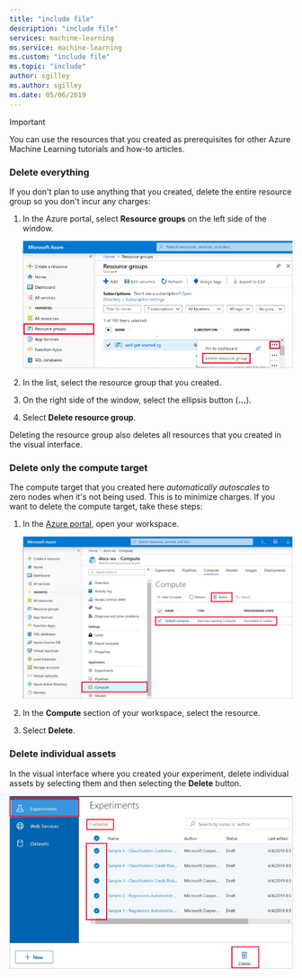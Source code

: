```yaml
---
title: "include file"
description: "include file"
services: machine-learning
ms.service: machine-learning
ms.custom: "include file"
ms.topic: "include"
author: sgilley
ms.author: sgilley
ms.date: 05/06/2019
---
```


>[!IMPORTANT]
>You can use the resources that you created as prerequisites for other Azure Machine Learning tutorials and how-to articles.


### Delete everything

If you don't plan to use anything that you created, delete the entire resource group so you don't incur any charges:

1. In the Azure portal, select **Resource groups** on the left side of the window.
 
   ![Delete resource group in the Azure portal](./media/aml-ui-cleanup/delete-resources.png)

1. In the list, select the resource group that you created.

1. On the right side of the window, select the ellipsis button (**...**).

1. Select **Delete resource group**.

Deleting the resource group also deletes all resources that you created in the visual interface.  

### Delete only the compute target

The compute target that you created here *automatically autoscales* to zero nodes when it's not being used. This is to minimize charges. If you want to delete the compute target, take these steps:

1. In the [Azure portal](https://portal.azure.com), open your workspace.

    ![Delete the compute target](./media/aml-ui-cleanup/delete-compute-target.png)

1. In the **Compute** section of your workspace, select the resource.

1. Select **Delete**.

### Delete individual assets

In the visual interface where you created your experiment, delete individual assets by selecting them and then selecting the **Delete** button.

![Delete experiments](./media/aml-ui-cleanup/delete-experiment.png)
